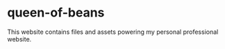 # queen-of-beans
This website contains files and assets powering my personal professional website. 
